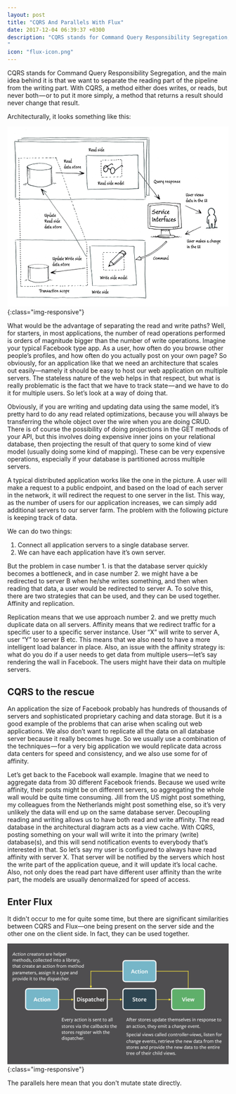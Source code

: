 ```yaml
---
layout: post
title: "CQRS And Parallels With Flux"
date: 2017-12-04 06:39:37 +0300
description: "CQRS stands for Command Query Responsibility Segregation, and the main idea behind it is that we want to separate the reading part of the pipeline from the writing part. With CQRS, a method either does writes, or reads, but never both—or to put it more simply, a method that returns a result should never change that result.
"
icon: "flux-icon.png"
---
```

CQRS stands for Command Query Responsibility Segregation, and the main idea behind it is that we want to separate the reading part of the pipeline from the writing part. With CQRS, a method either does writes, or reads, but never both — or to put it more simply, a method that returns a result should never change that result.

Architecturally, it looks something like this:

![image-title-here](/images/cqrs.png){:class="img-responsive"}

What would be the advantage of separating the read and write paths? Well, for starters, in most applications, the number of read operations performed is orders of magnitude bigger than the number of write operations. Imagine your typical Facebook type app. As a user, how often do you browse other people’s profiles, and how often do you actually post on your own page? So obviously, for an application like that we need an architecture that scales out easily—namely it should be easy to host our web application on multiple servers. The stateless nature of the web helps in that respect, but what is really problematic is the fact that we have to track state — and we have to do it for multiple users. So let’s look at a way of doing that.

Obviously, if you are writing and updating data using the same model, it’s pretty hard to do any read related optimizations, because you will always be transferring the whole object over the wire when you are doing CRUD. There is of course the possibility of doing projections in the GET methods of your API, but this involves doing expensive inner joins on your relational database, then projecting the result of that query to some kind of view model (usually doing some kind of mapping). These can be very expensive operations, especially if your database is partitioned across multiple servers.

A typical distributed application works like the one in the picture. A user will make a request to a public endpoint, and based on the load of each server in the network, it will redirect the request to one server in the list. This way, as the number of users for our application increases, we can simply add additional servers to our server farm.
The problem with the following picture is keeping track of data.

We can do two things:
1. Connect all application servers to a single database server.
2. We can have each application have it’s own server.

But the problem in case number 1. is that the database server quickly becomes a bottleneck, and in case number 2. we might have a be redirected to server B when he/she writes something, and then when reading that data, a user would be redirected to server A. To solve this, there are two strategies that can be used, and they can be used together. Affinity and replication.

Replication means that we use approach number 2. and we pretty much duplicate data on all servers. Affinity means that we redirect traffic for a specific user to a specific server instance. User “X” will write to server A, user “Y” to server B etc. This means that we also need to have a more intelligent load balancer in place. Also, an issue with the affinity strategy is: what do you do if a user needs to get data from multiple users—let’s say rendering the wall in Facebook. The users might have their data on multiple servers.

## CQRS to the rescue

An application the size of Facebook probably has hundreds of thousands of servers and sophisticated proprietary caching and data storage. But it is a good example of the problems that can arise when scaling out web applications. We also don’t want to replicate all the data on all database server because it really becomes huge. So we usually use a combination of the techniques — for a very big application we would replicate data across data centers for speed and consistency, and we also use some for of affinity.

Let’s get back to the Facebook wall example. Imagine that we need to aggregate data from 30 different Facebook friends. Because we used write affinity, their posts might be on different servers, so aggregating the whole wall would be quite time consuming. Jill from the US might post something, my colleagues from the Netherlands might post something else, so it’s very unlikely the data will end up on the same database server. Decoupling reading and writing allows us to have both read and write affinity. The read database in the architectural diagram acts as a view cache. With CQRS, posting something on your wall will write it into the primary (write) database(s), and this will send notification events to everybody that’s interested in that. So let’s say my user is configured to always have read affinity with server X. That server will be notified by the servers which host the write part of the application queue, and it will update it’s local cache. Also, not only does the read part have different user affinity than the write part, the models are usually denormalized for speed of access.

## Enter Flux

It didn't occur to me for quite some time, but there are significant similarities between CQRS and Flux—one being present on the server side and the other one on the client side. In fact, they can be used together.  

![image-title-here](/images/flux.png){:class="img-responsive"}

The parallels here mean that you don't mutate state directly.
